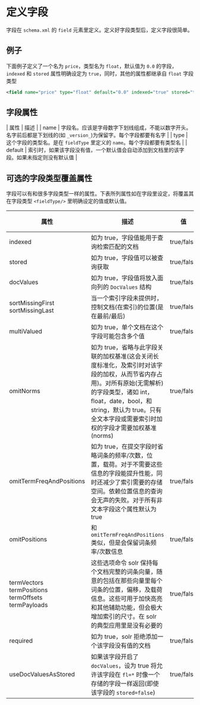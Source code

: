 # 定义字段

字段在 `schema.xml` 的 `field` 元素里定义。定义好字段类型后，定义字段很简单。

## 例子

下面例子定义了一个名为 `price`，类型名为 `float`，默认值为 `0.0` 的字段，`indexed` 和 `stored` 属性明确设定为 `true`，同时，其他的属性都继承自 `float` 字段类型

```xml
<field name="price" type="float" default="0.0" indexed="true" stored="true"/>
```

## 字段属性

| 属性 | 描述 |
| name | 字段名。应该是字母数字下划线组成，不能以数字开头。名字前后都是下划线的(如 `_version_`)为保留字。每个字段都要有名字 |
| type | 这个字段的类型名。是在 `fieldType` 里定义的 `name`。每个字段都要有类型名 |
| default | 索引时，如果该字段没有值，一个默认值会自动添加到文档里的该字段。如果未指定则没有默认值 |

## 可选的字段类型覆盖属性

字段可以有和很多字段类型一样的属性。下表所列属性如在字段里设定，将覆盖其在字段类型 `<fieldType/>` 里明确设定的值或默认值。

| 属性 | 描述 | 值 | 默认值 |
| -- | -- | -- | -- |
| indexed | 如为 true，字段值能用于查询检索匹配的文档 | true/false | true |
| stored | 如为 true，字段值可以被查询获取 | true/false | true |
| docValues | 如为 true，字段值将放入面向列的 `DocValues` 结构 | true/false | false |
| sortMissingFirst<br>sortMissingLast | 当一个索引字段未提供时，控制文档(在索引)的位置(是在最前/最后) | true/false | false | 
| multiValued | 如为 true，单个文档在这个字段可能包含多个值 | true/false | false |
| omitNorms | 如为 true，省略与此字段关联的加权基准(这会关闭长度标准化，及索引时对该字段的加权，从而节省内存占用)。对所有原始(无需解析)的字段类型，诸如 int，float，date，bool，和 string，默认为 true。只有全文本字段或需要索引时加权的字段才需要加权基准(norms) | true/false | \* |
| omitTermFreqAndPositions | 如为 true，在提交字段时省略词条的频率/次数，位置，载荷。对于不需要这些信息的字段能提升性能，同时还减少了索引需要的存储空间。依赖位置信息的查询会无声的失败。对于所有非文本字段这个属性默认为 true | true/false | \* |
| omitPositions | 和 `omitTermFreqAndPositions` 类似，但是会保留词条频率/次数信息 | true/false | \* |
| termVectors<br>termPositions<br>termOffsets<br>termPayloads | 这些选项命令 solr 保持每个文档完整的词条向量，随意的包括在那些向量里每个词条的位置，偏移，及载荷信息。这些可用于加快高亮和其他辅助功能，但会极大增加索引的尺寸。在 solr 的典型应用里是没有必要的 | true/false | false |
| required | 如为 true，solr 拒绝添加一个该字段没有值的文档 | true/false | false |
| useDocValuesAsStored | 如果该字段开启了 `docValues`，设为 true 将允许该字段在 `fl=*` 时像一个存储的字段一样返回(即使该字段的 `stored=false`) | true/false | true |
